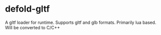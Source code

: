 # defold-gltf
A gltf loader for runtime. Supports gltf and glb formats. Primarily lua based. Will be converted to C/C++
